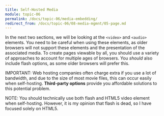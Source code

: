 ```yaml
---
title: Self-Hosted Media
module: topic-06
permalink: /docs/topic-06/media-embedding/
redirect_from: /docs/topic-06/08-media-mgmnt/05-page.md
---
```


<div class="divider-heading"></div>

In the next two sections, we will be looking at the `<video>` and `<audio>` elements. You need to be careful when using these elements, as older browsers will not support these elements and the presentation of the associated media. To create pages viewable by all, you should use a variety of approaches to account for multiple ages of browsers. You _should_ also include flash options, as some older browsers will prefer this.

<span class="label label-danger">IMPORTANT:</span> Web hosting companies often charge extra if you use a lot of bandwidth, and due to the size of most movie files, this can occur easily when self-hosting. **Third-party options** provide you affordable solutions to this potential problem.

<span class="label label-info">NOTE:</span> You should technically use both flash and HTML5 video element when self-hosting. However, it is my opinion that flash is dead, so I have focused solely on HTML5.
